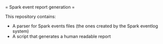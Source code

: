 = Spark event report generation =

This repository contains:

* A parser for Spark events files (the ones created by the Spark eventlog system)
* A script that generates a human readable report